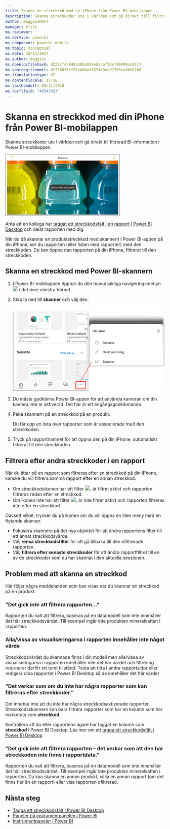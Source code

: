 ```yaml
---
title: Skanna en streckkod med en iPhone från Power BI-mobilappen
description: Skanna streckkoder ute i världen och gå direkt till filtrerad BI-information i Power BI-mobilappen.
author: maggiesMSFT
manager: kfile
ms.reviewer: ''
ms.service: powerbi
ms.component: powerbi-mobile
ms.topic: conceptual
ms.date: 10/13/2017
ms.author: maggies
ms.openlocfilehash: d221cfdc849a18ba934ebacaf58ef40999ac0117
ms.sourcegitcommit: 0ff358f1ff87e88daf837443ecd1398ca949d2b6
ms.translationtype: HT
ms.contentlocale: sv-SE
ms.lasthandoff: 09/21/2018
ms.locfileid: "46543323"
---
```

# <a name="scan-a-barcode-with-your-iphone-from-the-power-bi-mobile-app"></a>Skanna en streckkod med din iPhone från Power BI-mobilappen
Skanna streckkoder ute i världen och gå direkt till filtrerad BI-information i Power BI-mobilappen.

![](media/mobile-apps-scan-barcode-iphone/power-bi-barcode-scanner.png)

Anta att en kollega har [taggat ett streckkodsfält i en rapport i Power BI Desktop](../../desktop-mobile-barcodes.md) och delat rapporten med dig. 

När du då skannar en produktstreckkod med skannern i Power BI-appen på din iPhone, ser du rapporten (eller listan med rapporter) med den streckkoden. Du kan öppna den rapporten på din iPhone, filtrerat till den streckkoden.

## <a name="scan-a-barcode-with-the-power-bi-scanner"></a>Skanna en streckkod med Power BI-skannern
1. I Power BI-mobilappen öppnar du den huvudsakliga navigeringsmenyn ![](media/mobile-apps-scan-barcode-iphone/pbi_iph_navmenu.png) i det övre vänstra hörnet. 
2. Skrolla ned till **skanner** och välj den. 
   
    ![](media/mobile-apps-scan-barcode-iphone/power-bi-scanner.png)
3. Du måste godkänna Power BI-appen för att använda kameran om din kamera inte är aktiverad. Det här är ett engångsgodkännande. 
4. Peka skannern på en streckkod på en produkt. 
   
    Du får upp en lista över rapporter som är associerade med den streckkoden.
5. Tryck på rapportnamnet för att öppna den på din iPhone, automatiskt filtrerat till den streckkoden.

## <a name="filter-by-other-barcodes-while-in-a-report"></a>Filtrera efter andra streckkoder i en rapport
När du tittar på en rapport som filtreras efter en streckkod på din iPhone, kanske du vill filtrera samma rapport efter en annan streckkod.

* Om streckkodsikonen har ett filter ![](media/mobile-apps-scan-barcode-iphone/power-bi-barcode-filtered-icon-black.png), är filtret aktivt och rapporten filtreras redan efter en streckkod. 
* Om ikonen inte har ett filter ![](media/mobile-apps-scan-barcode-iphone/power-bi-barcode-unfiltered-icon.png), är inte filtret aktivt och rapporten filtreras inte efter en streckkod. 

Oavsett vilket, trycker du på ikonen om du vill öppna en liten meny med en flytande skanner.

* Fokusera skannern på det nya objektet för att ändra rapportens filter till ett annat streckkodsvärde. 
* Välj **rensa streckkodsfilter** för att gå tillbaka till den ofiltrerade rapporten.
* Välj **filtrera efter senaste streckkoder** för att ändra rapportfiltret till en av de streckkoder som du har skannat i den aktuella sessionen.

## <a name="issues-with-scanning-a-barcode"></a>Problem med att skanna en streckkod
Här följer några meddelanden som kan visas när du skannar en streckkod på en produkt.

### <a name="couldnt-filter-report"></a>”Det gick inte att filtrera rapporten...”
Rapporten du valt att filtrera, baseras på en datamodell som inte innehåller det här streckkodsvärdet. Till exempel ingår inte produkten mineralvatten i rapporten.  

### <a name="allsome-of-the-visuals-in-the-report-dont-contain-any-value"></a>Alla/vissa av visualiseringarna i rapporten innehåller inte något värde
Streckkodsvärdet du skannade finns i din modell men alla/vissa av visualiseringarna i rapporten innehåller inte det här värdet och filtrering returnerar därför ett tomt tillstånd. Testa att titta i andra rapportsidor eller redigera dina rapporter i Power BI Desktop så de innehåller det här värdet 

### <a name="looks-like-you-dont-have-any-reports-that-can-be-filtered-by-barcodes"></a>”Det verkar som om du inte har några rapporter som kan filtreras efter streckkoder.”
Det innebär inte att du inte har några streckkodsaktiverade rapporter. Streckkodsskannern kan bara filtrera rapporter som har en kolumn som har markerats som **streckkod**.  

Kontrollera att du eller rapportens ägare har taggat en kolumn som **streckkod** i Power BI Desktop. Läs mer om att [tagga ett streckkodsfält i Power BI Desktop](../../desktop-mobile-barcodes.md)

### <a name="couldnt-filter-report---looks-like-this-barcode-doesnt-exist-in-the-report-data"></a>”Det gick inte att filtrera rapporten – det verkar som att den här streckkoden inte finns i rapportdata.”
Rapporten du valt att filtrera, baseras på en datamodell som inte innehåller det här streckkodsvärdet. Till exempel ingår inte produkten mineralvatten i rapporten. Du kan skanna en annan produkt, välja en annan rapport (om det finns fler än en rapport) eller visa rapporten ofiltrerad. 

## <a name="next-steps"></a>Nästa steg
* [Tagga ett streckkodsfält i Power BI Desktop](../../desktop-mobile-barcodes.md)
* [Paneler på instrumentpanelen i Power BI](../end-user-tiles.md)
* [Instrumentpaneler i Power BI](../end-user-dashboards.md)

